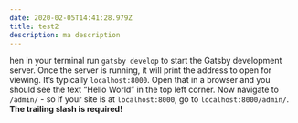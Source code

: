 ```yaml
---
date: 2020-02-05T14:41:28.979Z
title: test2
description: ma description
---
```

hen in your terminal run `gatsby develop` to start the Gatsby development server. Once the server is running, it will print the address to open for viewing. It’s typically `localhost:8000`. Open that in a browser and you should see the text “Hello World” in the top left corner. Now navigate to `/admin/` - so if your site is at `localhost:8000`, go to `localhost:8000/admin/`. **The trailing slash is required!**
